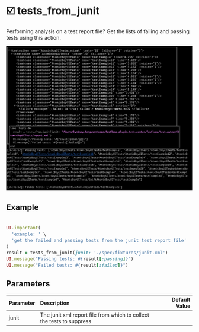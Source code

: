 
# ☑️  tests_from_junit

Performing analysis on a test report file? Get the lists of failing and passing tests using this action.

<center><img src="./images/tests_from_junit.png" alt="tests from junit" /></center>

## Example

<!-- tests_from_junit examples: begin -->

```ruby

UI.important(
  'example: ' \
  'get the failed and passing tests from the junit test report file'
)
result = tests_from_junit(junit: './spec/fixtures/junit.xml')
UI.message("Passing tests: #{result[:passing]}")
UI.message("Failed tests: #{result[:failed]}")

```
<!-- tests_from_junit examples: end -->

## Parameters

<!-- tests_from_junit parameters: begin -->
|Parameter|Description|Default Value|
|:-|:-|-:|
|junit|The junit xml report file from which to collect the tests to suppress||
<!-- tests_from_junit parameters: end -->
